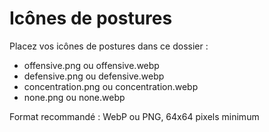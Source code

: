 # Icônes de postures

Placez vos icônes de postures dans ce dossier :

- offensive.png ou offensive.webp
- defensive.png ou defensive.webp
- concentration.png ou concentration.webp
- none.png ou none.webp

Format recommandé : WebP ou PNG, 64x64 pixels minimum
